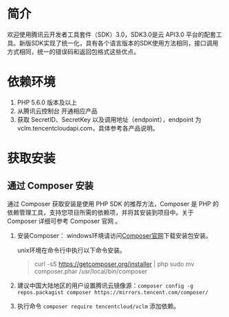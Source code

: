 # 简介
欢迎使用腾讯云开发者工具套件（SDK）3.0，SDK3.0是云 API3.0 平台的配套工具。新版SDK实现了统一化，具有各个语言版本的SDK使用方法相同，接口调用方式相同，统一的错误码和返回包格式这些优点。
# 依赖环境
1. PHP 5.6.0 版本及以上
2. 从腾讯云控制台 开通相应产品
3. 获取 SecretID、SecretKey 以及调用地址（endpoint），endpoint 为 vclm.tencentcloudapi.com，具体参考各产品说明。

# 获取安装
## 通过 Composer 安装
通过 Composer 获取安装是使用 PHP SDK 的推荐方法，Composer 是 PHP 的依赖管理工具，支持您项目所需的依赖项，并将其安装到项目中。关于 Composer 详细可参考 Composer 官网 。
1. 安装Composer：
    windows环境请访问[Composer官网](https://getcomposer.org/download/)下载安装包安装。

    unix环境在命令行中执行以下命令安装。
    > curl -sS https://getcomposer.org/installer | php
    > sudo mv composer.phar /usr/local/bin/composer

2. 建议中国大陆地区的用户设置腾讯云镜像源：`composer config -g repos.packagist composer https://mirrors.tencent.com/composer/`
3. 执行命令 `composer require tencentcloud/vclm` 添加依赖。

